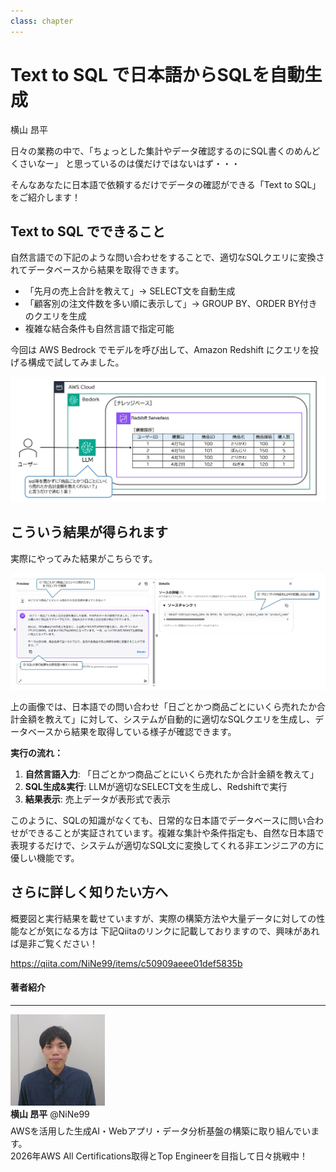 ```yaml
---
class: chapter
---
```


# Text to SQL で日本語からSQLを自動生成

<div class="flush-right">
横山 昂平
</div>

日々の業務の中で、「ちょっとした集計やデータ確認するのにSQL書くのめんどくさいなー」
と思っているのは僕だけではないはず・・・

そんなあなたに日本語で依頼するだけでデータの確認ができる「Text to SQL」をご紹介します！

## Text to SQL でできること

自然言語での下記のような問い合わせをすることで、適切なSQLクエリに変換されてデータベースから結果を取得できます。

- 「先月の売上合計を教えて」→ SELECT文を自動生成
- 「顧客別の注文件数を多い順に表示して」→ GROUP BY、ORDER BY付きのクエリを生成
- 複雑な結合条件も自然言語で指定可能

今回は AWS Bedrock でモデルを呼び出して、Amazon Redshift にクエリを投げる構成で試してみました。

<img src="images/chap-yokoykou-textosql/summary-architecture.png" >

## こういう結果が得られます

実際にやってみた結果がこちらです。

<img src="images/chap-yokoykou-textosql/execution-result.png" >

上の画像では、日本語での問い合わせ「日ごとかつ商品ごとにいくら売れたか合計金額を教えて」に対して、システムが自動的に適切なSQLクエリを生成し、データベースから結果を取得している様子が確認できます。

**実行の流れ：**
1. **自然言語入力**: 「日ごとかつ商品ごとにいくら売れたか合計金額を教えて」
2. **SQL生成&実行**: LLMが適切なSELECT文を生成し、Redshiftで実行
3. **結果表示**: 売上データが表形式で表示

このように、SQLの知識がなくても、日常的な日本語でデータベースに問い合わせができることが実証されています。複雑な集計や条件指定も、自然な日本語で表現するだけで、システムが適切なSQL文に変換してくれる非エンジニアの方に優しい機能です。

## さらに詳しく知りたい方へ

概要図と実行結果を載せていますが、実際の構築方法や大量データに対しての性能などが気になる方は
下記Qiitaのリンクに記載しておりますので、興味があれば是非ご覧ください！

https://qiita.com/NiNe99/items/c50909aeee01def5835b

#### 著者紹介
---

<div class="author-profile">
    <img src="images/chap-yokoykou-textosql/yokoykou.jpg" width="30%">
    <div>
        <div>
            <b>横山 昂平</b>
            @NiNe99
        </div>
    </div>
</div>
<p style="margin-top: 0.5em; margin-bottom: 2em;">
AWSを活用した生成AI・Webアプリ・データ分析基盤の構築に取り組んでいます。<br> 
2026年AWS All Certifications取得とTop Engineerを目指して日々挑戦中！
</p>